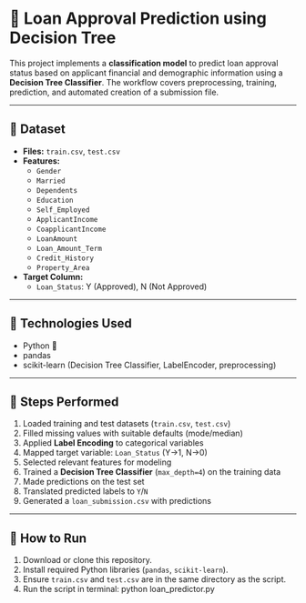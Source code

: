 # 🏦 Loan Approval Prediction using Decision Tree

This project implements a **classification model** to predict loan approval status based on applicant financial and demographic information using a **Decision Tree Classifier**. The workflow covers preprocessing, training, prediction, and automated creation of a submission file.

---

## 📁 Dataset

- **Files:** `train.csv`, `test.csv`
- **Features:**
  - `Gender`
  - `Married`
  - `Dependents`
  - `Education`
  - `Self_Employed`
  - `ApplicantIncome`
  - `CoapplicantIncome`
  - `LoanAmount`
  - `Loan_Amount_Term`
  - `Credit_History`
  - `Property_Area`
- **Target Column:**
  - `Loan_Status`: Y (Approved), N (Not Approved)

---

## 🔧 Technologies Used

- Python 🐍
- pandas
- scikit-learn (Decision Tree Classifier, LabelEncoder, preprocessing)

---

## 🚀 Steps Performed

1. Loaded training and test datasets (`train.csv`, `test.csv`)
2. Filled missing values with suitable defaults (mode/median)
3. Applied **Label Encoding** to categorical variables
4. Mapped target variable: `Loan_Status` (Y→1, N→0)
5. Selected relevant features for modeling
6. Trained a **Decision Tree Classifier** (`max_depth=4`) on the training data
7. Made predictions on the test set
8. Translated predicted labels to `Y`/`N`
9. Generated a `loan_submission.csv` with predictions

---

## 📌 How to Run

1. Download or clone this repository.
2. Install required Python libraries (`pandas`, `scikit-learn`).
3. Ensure `train.csv` and `test.csv` are in the same directory as the script.
4. Run the script in terminal: python loan_predictor.py

